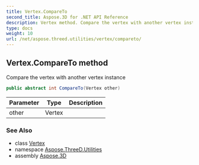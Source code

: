 ```yaml
---
title: Vertex.CompareTo
second_title: Aspose.3D for .NET API Reference
description: Vertex method. Compare the vertex with another vertex instance
type: docs
weight: 10
url: /net/aspose.threed.utilities/vertex/compareto/
---
```

## Vertex.CompareTo method

Compare the vertex with another vertex instance

```csharp
public abstract int CompareTo(Vertex other)
```

| Parameter | Type | Description |
| --- | --- | --- |
| other | Vertex |  |

### See Also

* class [Vertex](../)
* namespace [Aspose.ThreeD.Utilities](../../../aspose.threed.utilities/)
* assembly [Aspose.3D](../../../)


